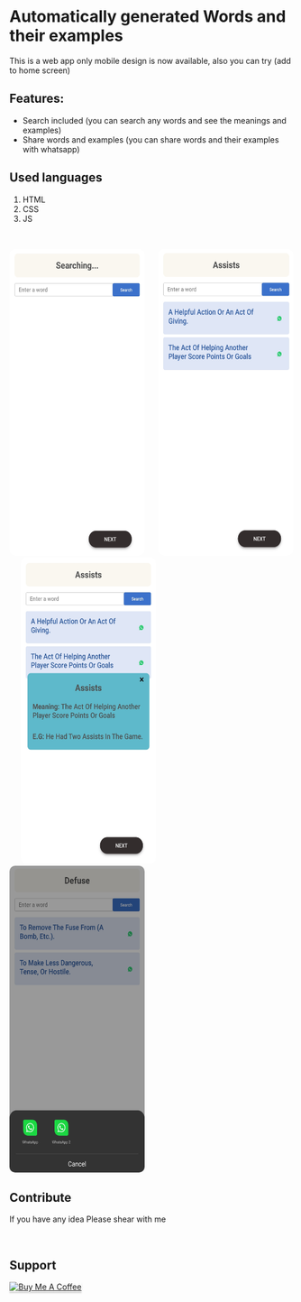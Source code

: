 # Automatically generated Words and their examples

This is a web app only mobile design is now available, also you can try (add to home screen)

## Features:

* Search included (you can search any words and see the meanings and examples)
* Share words and examples (you can share words and their examples with whatsapp)

## Used languages
 1. HTML
 2. CSS
 3. JS

<br/>


<img src="images/image002.jpg" alt="" style="width: 15rem;height: 34rem;border-radius: 10px;"> &nbsp;&nbsp;&nbsp;&nbsp;
<img src="images/image005.png" alt="" style="width: 15rem;height: 34rem;border-radius: 10px;"> &nbsp;&nbsp;&nbsp;&nbsp;
<img src="images/image001.jpg" alt="" style="width: 15rem;height: 34rem;border-radius: 10px;"> &nbsp;&nbsp;&nbsp;&nbsp;
<img src="images/image004.jpg" alt="" style="width: 15rem;height: 34rem;border-radius: 10px;"> &nbsp;&nbsp;&nbsp;&nbsp;

## Contribute


If you have any idea Please shear with me

<br/>

## Support

<a href="https://www.buymeacoffee.com/rahulor0070050" target="_blank"><img src="https://www.buymeacoffee.com/assets/img/custom_images/purple_img.png" alt="Buy Me A Coffee" style="height: 41px !important;width: 174px !important;box-shadow: 0px 3px 2px 0px rgba(190, 190, 190, 0.5) !important;-webkit-box-shadow: 0px 3px 2px 0px rgba(190, 190, 190, 0.5) !important;" ></a>